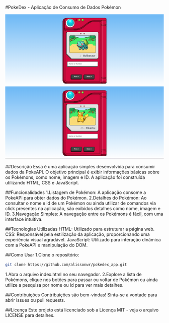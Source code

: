 #PokeDex - Aplicação de Consumo de Dados Pokémon

<div align="center">
    <img src="./images/Captura de tela 2023-11-20 230458.png" with="600px">
</div>

<div align="center">
    <img src="./images/Captura de tela 2023-11-20 230519.png" with="600px">
</div>

##Descrição
Essa é uma aplicação simples desenvolvida para consumir dados da PokeAPI. O objetivo principal é exibir informações básicas sobre os Pokémons, como nome, imagem e ID. A aplicação foi construída utilizando HTML, CSS e JavaScript.

##Funcionalidades
1.Listagem de Pokémon: A aplicação consome a PokeAPI para obter dados do Pokémon.
2.Detalhes do Pokémon: Ao consultar o nome e id de um Pokémon ou ainda utilizar de comandos via click presentes na aplicação, são exibidos detalhes como nome, imagem e ID.
3.Navegação Simples: A navegação entre os Pokémons é fácil, com uma interface intuitiva.

##Tecnologias Utilizadas
HTML: Utilizado para estruturar a página web.
CSS: Responsável pela estilização da aplicação, proporcionando uma experiência visual agradável.
JavaScript: Utilizado para interação dinâmica com a PokeAPI e manipulação do DOM.

##Como Usar
1.Clone o repositório:

```sh
git clone https://github.com/alissonwr/pokedex_app.git
```

1.Abra o arquivo index.html no seu navegador.
2.Explore a lista de Pokémons, clique nos botões para passar ou voltar de Pokémon ou ainda utilize a pesquisa por nome ou id para ver mais detalhes.

##Contribuições
Contribuições são bem-vindas! Sinta-se à vontade para abrir issues ou pull requests.

##Licença
Este projeto está licenciado sob a Licença MIT - veja o arquivo LICENSE para detalhes.